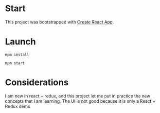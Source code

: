 # Start

This project was bootstrapped with [Create React App](https://github.com/facebookincubator/create-react-app).

# Launch

`npm install`

`npm start`

# Considerations

I am new in react + redux, and this project let me put in practice the new concepts that I am learning. The UI is not good because it is only a React + Redux demo.

